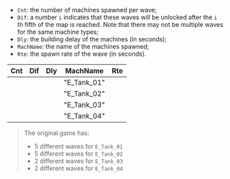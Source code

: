 - `Cnt`: the number of machines spawned per wave;
- `Dif`: a number `i` indicates that these waves will be unlocked after the `i` th fifth of the map is reached.
  Note that there may not be multiple waves for the same machine types;
- `Dly`: the building delay of the machines (in seconds);
- `MachName`: the name of the machines spawned;
- `Rte`: the spawn rate of the wave (in seconds).

| Cnt | Dif | Dly |  MachName  | Rte |
| :-: | :-: | :-: | :---------: | :-: |
|    |    |    | "E_Tank_01" |    |
|    |    |    | "E_Tank_02" |    |
|    |    |    | "E_Tank_03" |    |
|    |    |    | "E_Tank_04" |    |

> The original game has:
>
> * 5 different waves for `E_Tank_01`
> * 5 different waves for `E_Tank_02`
> * 2 different waves for `E_Tank_03`
> * 2 different waves for `E_Tank_04`
